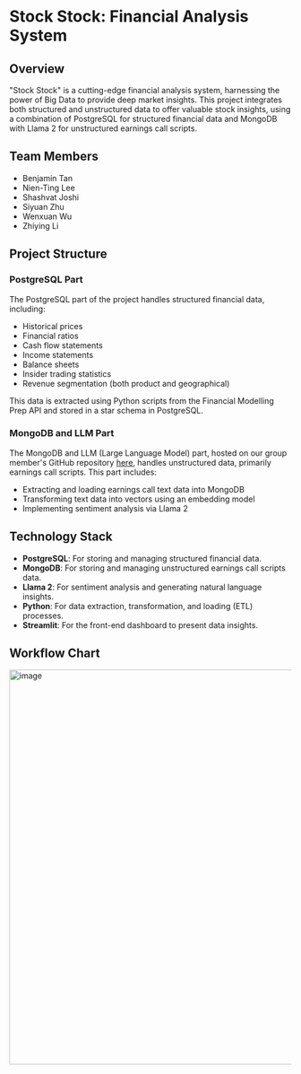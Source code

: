 # Stock Stock: Financial Analysis System

## Overview

"Stock Stock" is a cutting-edge financial analysis system, harnessing the power of Big Data to provide deep market insights. This project integrates both structured and unstructured data to offer valuable stock insights, using a combination of PostgreSQL for structured financial data and MongoDB with Llama 2 for unstructured earnings call scripts.

## Team Members

- Benjamin Tan
- Nien-Ting Lee
- Shashvat Joshi
- Siyuan Zhu
- Wenxuan Wu
- Zhiying Li

## Project Structure

### PostgreSQL Part
The PostgreSQL part of the project handles structured financial data, including:

- Historical prices
- Financial ratios
- Cash flow statements
- Income statements
- Balance sheets
- Insider trading statistics
- Revenue segmentation (both product and geographical)

This data is extracted using Python scripts from the Financial Modelling Prep API and stored in a star schema in PostgreSQL. 

### MongoDB and LLM Part
The MongoDB and LLM (Large Language Model) part, hosted on our group member's GitHub repository [here](https://github.com/BenjaminTanYuDa/Generative-AI-RAG-with-Llama2), handles unstructured data, primarily earnings call scripts. This part includes:

- Extracting and loading earnings call text data into MongoDB
- Transforming text data into vectors using an embedding model
- Implementing sentiment analysis via Llama 2

## Technology Stack

- **PostgreSQL**: For storing and managing structured financial data.
- **MongoDB**: For storing and managing unstructured earnings call scripts data.
- **Llama 2**: For sentiment analysis and generating natural language insights.
- **Python**: For data extraction, transformation, and loading (ETL) processes.
- **Streamlit**: For the front-end dashboard to present data insights.

## Workflow Chart
<img width="704" alt="image" src="https://github.com/user-attachments/assets/069d047b-e351-4292-a4ec-3cdf77002097">
